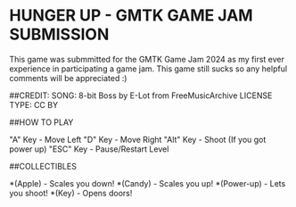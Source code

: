 # HUNGER UP - GMTK GAME JAM SUBMISSION

This game was submmitted for the GMTK Game Jam 2024 as my first ever experience in participating a game jam.
This game still sucks so any helpful comments will be appreciated :)

##CREDIT:
SONG: 8-bit Boss by E-Lot from FreeMusicArchive
LICENSE TYPE: CC BY


##HOW TO PLAY

"A" Key - Move Left
"D" Key - Move Right
"Alt" Key - Shoot (If you got power up)
"ESC" Key - Pause/Restart Level

##COLLECTIBLES

*(Apple) - Scales you down!
*(Candy) - Scales you up! 
*(Power-up) - Lets you shoot!
*(Key) - Opens doors!

